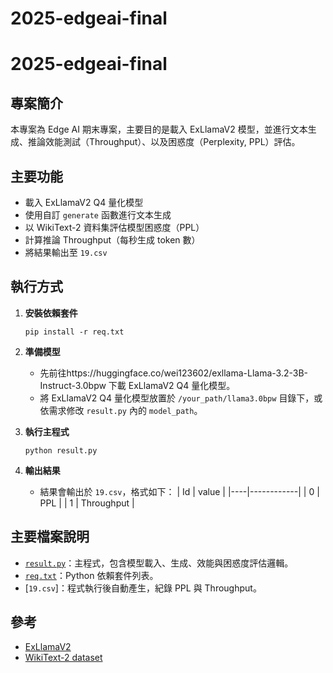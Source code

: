 # 2025-edgeai-final

# 2025-edgeai-final

## 專案簡介
本專案為 Edge AI 期末專案，主要目的是載入 ExLlamaV2 模型，並進行文本生成、推論效能測試（Throughput）、以及困惑度（Perplexity, PPL）評估。

## 主要功能
- 載入 ExLlamaV2 Q4 量化模型
- 使用自訂 `generate` 函數進行文本生成
- 以 WikiText-2 資料集評估模型困惑度（PPL）
- 計算推論 Throughput（每秒生成 token 數）
- 將結果輸出至 `19.csv`

## 執行方式

1. **安裝依賴套件**
   ```
   pip install -r req.txt
   ```

2. **準備模型**
   - 先前往https://huggingface.co/wei123602/exllama-Llama-3.2-3B-Instruct-3.0bpw 下載 ExLlamaV2 Q4 量化模型。
   - 將 ExLlamaV2 Q4 量化模型放置於 `/your_path/llama3.0bpw` 目錄下，或依需求修改 `result.py` 內的 `model_path`。

3. **執行主程式**
   ```
   python result.py
   ```

4. **輸出結果**
   - 結果會輸出於 `19.csv`，格式如下：
     | Id | value      |
     |----|------------|
     | 0  | PPL        |
     | 1  | Throughput |

## 主要檔案說明

- [`result.py`](result.py)：主程式，包含模型載入、生成、效能與困惑度評估邏輯。
- [`req.txt`](req.txt)：Python 依賴套件列表。
- [`19.csv`]：程式執行後自動產生，紀錄 PPL 與 Throughput。

## 參考
- [ExLlamaV2](https://github.com/turboderp/exllamav2)
- [WikiText-2 dataset](https://huggingface.co/datasets/wikitext)